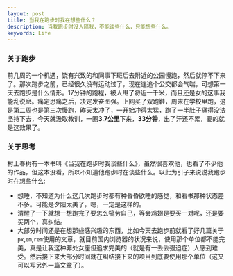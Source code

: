 ```yaml
---
layout: post
title: 当我在跑步时我在想些什么？
description: 当我跑步时没人陪我，不能谈些什么，只能想些什么。
keywords: Life
---
```


### 关于跑步

前几周的一个机遇，饶有兴致的和同事下班后去附近的公园慢跑，然后就停不下来了。那次跑步之前，已经很久没有运动过了，现在连追个公交都会气喘，可想第一天去跑步是什么情形。17分钟的跑程，被人甩了将近一千米，而且还是女的这事我能乱说麽。痛定思痛之后，决定发奋图强。上网买了双跑鞋，周末在学校里跑，这是第二周也是第三次慢跑，昨天太冲了，一开始冲得太猛，跑了一半肚子痛得没法坚持下去，今天就汲取教训，一圈**3.7公里**下来，**33分钟**，出了汗还不累，要的就是这效果了。

### 关于思考

村上春树有一本书叫《当我在跑步时我谈些什么》，虽然很喜欢他，也看了不少他的作品，但这本没看，所以不知道他跑步时在谈些什么。以此为引子来说说我跑步时在想些什么:

* 想睡，不知道为什么这几次跑步时都有种昏昏欲睡的感觉，和看书那种状态差不多。可能是夕阳太美了，嗯，一定是这样的。
* 清醒了一下就想一想跑完了要怎么犒劳自己，等会鸡翅是要买一对呢，还是要买两个，真纠结。
* 大部分时间还是在想那些感兴趣的东西，比如今天去跑步前就看了好几篇关于`px`,`em`,`rem`使用的文章，就目前国内浏览器的状况来说，使用那个单位都不能完美，真是让我这种非处女座但追求完美的（就是有一丢丢强迫症）人感到难受。然后接下来大部分时间就在纠结接下来的项目到底要使用那个单位（这又可以写另外一篇文章了）。

